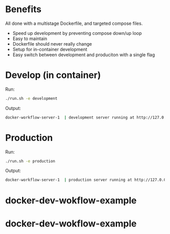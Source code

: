 # Benefits

All done with a multistage Dockerfile, and targeted compose files.

- Speed up development by preventing compose down/up loop
- Easy to maintain
- Dockerfile should never really change
- Setup for in-container development
- Easy switch between development and produciton with a single flag

# Develop (in container)

Run:

```bash
./run.sh -e development
```

Output:

```bash
docker-workflow-server-1  | development server running at http://127.0.0.1:3000/
```

# Production

Run:

```bash
./run.sh -e production
```

Output:

```bash
docker-workflow-server-1  | production server running at http://127.0.0.1:5000/
```
# docker-dev-wokflow-example
# docker-dev-wokflow-example
